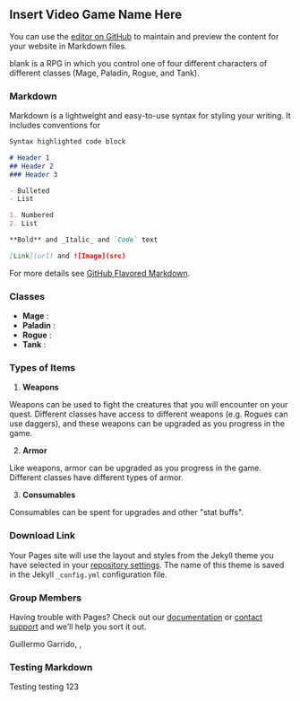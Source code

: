 ## Insert Video Game Name Here

You can use the [editor on GitHub](https://github.com/GuillermoGarrido/mlhLocalHackDay2017/edit/master/README.md) to maintain and preview the content for your website in Markdown files.

blank is a RPG in which you control one of four different characters of different classes (Mage, Paladin, Rogue, and Tank).

### Markdown

Markdown is a lightweight and easy-to-use syntax for styling your writing. It includes conventions for

```markdown
Syntax highlighted code block

# Header 1
## Header 2
### Header 3

- Bulleted
- List

1. Numbered
2. List

**Bold** and _Italic_ and `Code` text

[Link](url) and ![Image](src)
```

For more details see [GitHub Flavored Markdown](https://guides.github.com/features/mastering-markdown/).

### Classes

- **Mage** :
- **Paladin** :
- **Rogue** :
- **Tank** :

### Types of Items
1. <b>Weapons</b>

Weapons can be used to fight the creatures that you will encounter on your quest. Different classes have access to different weapons (e.g. Rogues can use daggers), and these weapons can be upgraded as you progress in the game. 
  
2. **Armor**

Like weapons, armor can be upgraded as you progress in the game. Different classes have different types of armor. 

3. **Consumables**

Consumables can be spent for upgrades and other "stat buffs". 

### Download Link

Your Pages site will use the layout and styles from the Jekyll theme you have selected in your [repository settings](https://github.com/GuillermoGarrido/mlhLocalHackDay2017/settings). The name of this theme is saved in the Jekyll `_config.yml` configuration file.

### Group Members

Having trouble with Pages? Check out our [documentation](https://help.github.com/categories/github-pages-basics/) or [contact support](https://github.com/contact) and we’ll help you sort it out.

Guillermo Garrido, , 

### Testing Markdown

Testing testing 123
